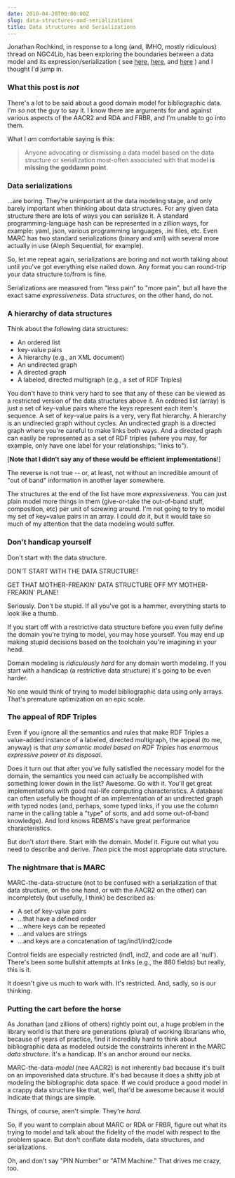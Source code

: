 ```yaml
---
date: 2010-04-20T00:00:00Z
slug: data-structures-and-serializations
title: Data structures and Serializations
---
```


Jonathan Rochkind, in response to a long (and, IMHO, mostly ridiculous) thread on NGC4Lib, has been exploring the boundaries between a data model and its expression/serialization (
see [here](http://bibwild.wordpress.com/2010/04/19/of-marc-serialization-formats-and-element-schemata/), [here](http://bibwild.wordpress.com/2010/04/19/and-more-on-software-data-formats/), and [here](http://bibwild.wordpress.com/2010/04/20/serialization-vs-metadata-schemavocabulary/)
) and I thought I'd jump in.

### What this post is *not*

There's a lot to be said about a good domain model for bibliographic data. I'm *so* not the guy to say it. I know there are arguments for and against various aspects of the AACR2 and RDA and FRBR, and I'm unable to go into them.

What I *am* comfortable saying is this:

> Anyone advocating or dismissing a data model based on the  data structure or serialization most-often associated with that model **is missing the goddamn point**.


### Data serializations

...are boring. They're unimportant at the data modeling stage, and only barely important when thinking about data structures. For any given data structure there are lots of ways you can serialize it. A standard programming-language hash can be represented in a zillion ways, for example: yaml, json, various programming languages, .ini files, etc. Even MARC has two standard serializations (binary and xml) with several more actually in use (Aleph Sequential, for example).

So, let me repeat again, serializations are boring and not worth talking about until you've got everything else nailed down. Any format you can round-trip your data structure to/from is fine.

Serializations are measured from "less pain" to "more pain", but all have the exact same *expressiveness*. Data *structures*, on the other hand, do not.


### A hierarchy of data structures

Think about the following data structures:

*  An ordered list
*  key-value pairs
*  A hierarchy (e.g., an XML document)
*  An undirected graph
*  A directed graph
*  A labeled, directed multigraph (e.g., a set of RDF Triples)


You don't have to think very hard to see that any of these can be viewed as a restricted version of the data structures above it. An ordered list (array) is just a set of key-value pairs where the keys represent each item's sequence. A set of key-value pairs is a very, very flat hierarchy. A hierarchy is an undirected graph without cycles. An undirected graph is a directed graph where you're careful to make links both ways. And a directed graph can easily be represented as a set of RDF triples (where you may, for example, only have one label for your relationships: "links to").

[**Note that I didn't say any of these would be efficient implementations**!]

The reverse is not true -- or, at least, not without an incredible amount of "out of band" information in another layer somewhere.

The structures at the end of the list have more *expressiveness*. You can just plain model more things in them (give-or-take the out-of-band stuff, composition, etc) per unit of screwing around. I'm not going to try to model my set of key=value pairs in an array. I could *do* it, but it would take so much of my attention that the data modeling would suffer.


### Don't handicap yourself

Don't start with the data structure.

DON'T START WITH THE DATA STRUCTURE!

GET THAT MOTHER-FREAKIN' DATA STRUCTURE OFF MY MOTHER-FREAKIN' PLANE!

Seriously. Don't be stupid. If all you've got is a hammer, everything starts to look like a thumb.

If you start off with a restrictive data structure before you even fully define the domain you're trying to model, you may hose yourself. You may end up making stupid decisions based on the toolchain you're imagining in your head.

Domain modeling is *ridiculously hard* for any domain worth modeling. If you start with a handicap (a restrictive data structure) it's going to be even harder.

No one would think of trying to model bibliographic data using only arrays. That's premature optimization on an epic scale.

### The appeal of RDF Triples

Even if you ignore all the semantics and rules that make RDF Triples a value-added instance of a labeled, directed multigraph, the appeal (to me, anyway) is that *any semantic model based on RDF Triples has enormous expressive power at its disposal*.

Does it turn out that after you've fully satisfied the necessary model for the domain, the semantics you need can actually be accomplished with something lower down in the list? Awesome. Go with it. You'll get great implementations with good real-life computing characteristics. A database can often usefully be thought of an implementation of an undirected graph with typed nodes (and, perhaps, some typed links, if you use the column name in the calling table a "type" of sorts, and add some out-of-band knowledge). And lord knows RDBMS's have great performance characteristics.

But don't *start* there. Start with the domain. Model it. Figure out what you need to describe and derive. *Then* pick the most appropriate data structure.

### The nightmare that is MARC

MARC-the-data-structure (not to be confused with a serialization of that data structure, on the one hand,  or with the AACR2 on the other) can incompletely (but usefully, I think) be described as:

*  A set of key-value pairs
*  ...that have a defined order
*  ...where keys can be repeated
*  ...and values are strings
*  ...and keys are a concatenation of tag/ind1/ind2/code

Control fields are especially restricted (ind1, ind2, and code are all 'null'). There's been some bullshit attempts at links (e.g., the 880 fields) but really, this is it.

It doesn't give us much to work with. It's restricted. And, sadly, so is our thinking.

### Putting the cart before the horse

As Jonathan (and zillions of others) rightly point out, a huge problem in the library world is that there are generations (plural) of working librarians who, because of years of practice, find it incredibly hard to think about bibliographic data as modeled outside the constraints inherent in the MARC *data structure*. It's a handicap. It's an anchor around our necks.

MARC-the-data-*model* (nee AACR2) is not inherently bad because it's built on an impoverished data structure. It's bad because it does a shitty job at modeling the bibliographic data space. If we could produce a good model in a crappy data structure like that, well, that'd be awesome because it would indicate that things are simple.

Things, of course, aren't simple. They're *hard*.

So, if you want to complain about MARC or RDA or FRBR, figure out what its trying to model and talk about the fidelity of the model with respect to the problem space. But don't conflate data models, data structures, and serializations.

Oh, and don't say "PIN Number" or "ATM Machine." That drives me crazy, too.
